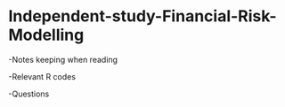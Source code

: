 # Independent-study-Financial-Risk-Modelling

-Notes keeping when reading

-Relevant R codes

-Questions
